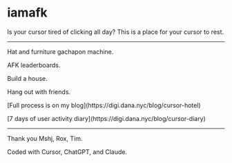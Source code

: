 # iamafk
<p>Is your cursor tired of clicking all day? This is a place for your cursor to rest.</p>

---

<p>Hat and furniture gachapon machine.</p>

<p>AFK leaderboards.</p>

<p>Build a house.</p>

<p>Hang out with friends.</p>

<p>[Full process is on my blog](https://digi.dana.nyc/blog/cursor-hotel)</p>
<p>[7 days of user activity diary](https://digi.dana.nyc/blog/cursor-diary)</p>

---

<p>Thank you Mshj, Rox, Tim.</p>
<p>Coded with Cursor, ChatGPT, and Claude.</p>
